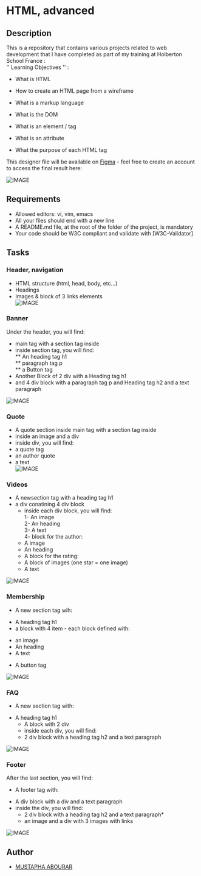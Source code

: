 # HTML, advanced
## Description
This is a repository that contains various projects related to web development that I have completed as part of my training at Holberton School France :  
'' Learning Objectives '' :
- What is HTML

- How to create an HTML page from a wireframe

- What is a markup language
- What is the DOM
- What is an element / tag
- What is an attribute
- What the purpose of each HTML tag

This designer file will be available on [Figma](https://www.figma.com/file/XrEAsu1vQj5fhVaNG38d2W/Homepage?t=JjU0NxnCh3vD9juJ-0) - feel free to create an account to access the final result here:

![IMAGE](https://github.com/Devmustroc/holbertonschool-web-development/blob/main/html_advanced/media/HeadNav.jpg)

## Requirements
- Allowed editors: vi, vim, emacs
- All your files should end with a new line
- A README.md file, at the root of the folder of the project, is mandatory
- Your code should be W3C compliant and validate with [W3C-Validator]

## Tasks
### Header, navigation
- HTML structure (html, head, body, etc...)
- Headings
- Images & block of 3 links elements  
![IMAGE](https://github.com/Devmustroc/holbertonschool-web-development/blob/main/html_advanced/media/headers.jpg)

### Banner
Under the header, you will find:
- main tag with a section tag inside
- inside section tag, you will find:  
** An heading tag h1  
** paragraph tag p  
** a Button tag
- Another Block of 2 div with a Heading tag h1
- and 4 div block with a paragraph tag p and Heading tag h2 and a text paragraph   


![IMAGE](https://github.com/Devmustroc/holbertonschool-web-development/blob/main/html_advanced/media/headers.jpg)

### Quote
- A quote section inside main tag with a section tag inside
- inside an image and a div
- inside div, you will find:
- a quote tag
- an author quote
- a text  
![IMAGE](https://github.com/Devmustroc/holbertonschool-web-development/blob/main/html_advanced/media/Quote.jpg)

### Videos
- A newsection tag with a heading tag h1
- a div conatining 4 div block
  * inside each div block, you will find:   
  1- An image  
  2- An heading  
  3- A text   
4- block for the author:  
  * A image  
  * An heading  
  * A block for the rating:  
  * A block of images (one star = one image)  
  * A text  

![IMAGE](https://github.com/Devmustroc/holbertonschool-web-development/blob/main/html_advanced/media/vide.jpg)

### Membership
- A new section tag wih:
 * A heading tag h1
 * a block with 4 item - each block defined with:
  - an image
  - An heading
  - A text
* A button tag

![IMAGE](https://github.com/Devmustroc/holbertonschool-web-development/blob/main/html_advanced/media/member.jpg)

### FAQ

- A new section tag with:
 * A heading tag h1
   * A block with 2 div
   * inside each div, you will find:
   * 2 div block with a heading tag h2 and a text paragraph   

![IMAGE](https://github.com/Devmustroc/holbertonschool-web-development/blob/main/html_advanced/media/faq.jpg)

### Footer

After the last section, you will find:
- A footer tag with:
 * A div block with a div and a text paragraph
 * inside the div, you will find:
    * 2 div block with a heading tag h2 and a text paragraph*
    * an image and a div with 3 images with links

![IMAGE](https://github.com/Devmustroc/holbertonschool-web-development/blob/main/html_advanced/media/footer.jpg)

## Author
- [MUSTAPHA ABOURAR](https://github.com/Devmustroc)
